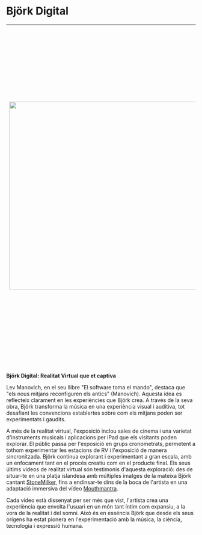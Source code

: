 # Björk Digital

| <img src="https://upload.wikimedia.org/wikipedia/en/c/c8/Bjork_Digital_poster.jpg" width="500"/> | La premissa de "Björk Digital" és relativament senzilla en el seu concepte: barrejar la música de Björk amb vídeos 360 i experiències de realitat virtual. El que diferencia aquesta experiència del que un podria experimentar a casa és l'atenció als detalls. Sistemes de so complexos de fins a 50 altaveus que van ser calibrats individualment per envoltar els assistents en una marea sonora. A més, l'exposició es gaudeix en petits grups d'assistents que són portats a les sales de realitat virtual, amb l'objectiu de no saturar els ambients. |
|:---:|:---|

**Björk Digital: Realitat Virtual que et captiva**

Lev Manovich, en el seu llibre "El software toma el mando", destaca que "els nous mitjans reconfiguren els antics" (Manovich). Aquesta idea es reflecteix clarament en les experiències que Björk crea. A través de la seva obra, Björk transforma la música en una experiència visual i auditiva, tot desafiant les convencions establertes sobre com els mitjans poden ser experimentats i gaudits.

A més de la realitat virtual, l'exposició inclou sales de cinema i una varietat d'instruments musicals i aplicacions per iPad que els visitants poden explorar. El públic passa per l'exposició en grups cronometrats, permetent a tothom experimentar les estacions de RV i l'exposició de manera sincronitzada. Björk continua explorant i experimentant a gran escala, amb un enfocament tant en el procés creatiu com en el producte final. Els seus últims vídeos de realitat virtual són testimonis d'aquesta exploració: des de situar-te en una platja islandesa amb múltiples imatges de la mateixa Björk cantant [StoneMilker](http://www.youtube.com/watch?v=gQEyezu7G20), fins a endinsar-te dins de la boca de l'artista en una adaptació immersiva del vídeo [Mouthmantra](https://youtu.be/iIhLCXmrCm8?si=bKbA4x3DCfDxKiSy).

Cada vídeo està dissenyat per ser més que vist, l'artista crea una experiència que envolta l'usuari en un món tant íntim com expansiu, a la vora de la realitat i del somni. Això és en esséncia Björk que desde els seus orígens ha estat pionera en l'experimentació amb la música, la ciència, tecnologia i expressió humana.
